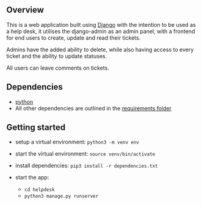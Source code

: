 ## Overview
This is a web application built using [Django](https://www.djangoproject.com/) with the intention to be used as a help desk, it utilises the django-admin as an admin panel, with a frontend for end users to create, update and read their tickets.

Admins have the added ability to delete, while also having access to every ticket and the ability to update statuses.

All users can leave comments on tickets.

## Dependencies
- [python](https://www.python.org/)
- All other dependencies are outlined in the [requirements folder](requirements.txt)

## Getting started
- setup a virtual environment: `python3 -m venv env`
- start the virtual environment: `source venv/bin/activate`
- install dependencies: `pip3 install -r dependencies.txt`

- start the app: 
    - `cd helpdesk`
    - `python3 manage.py runserver`
